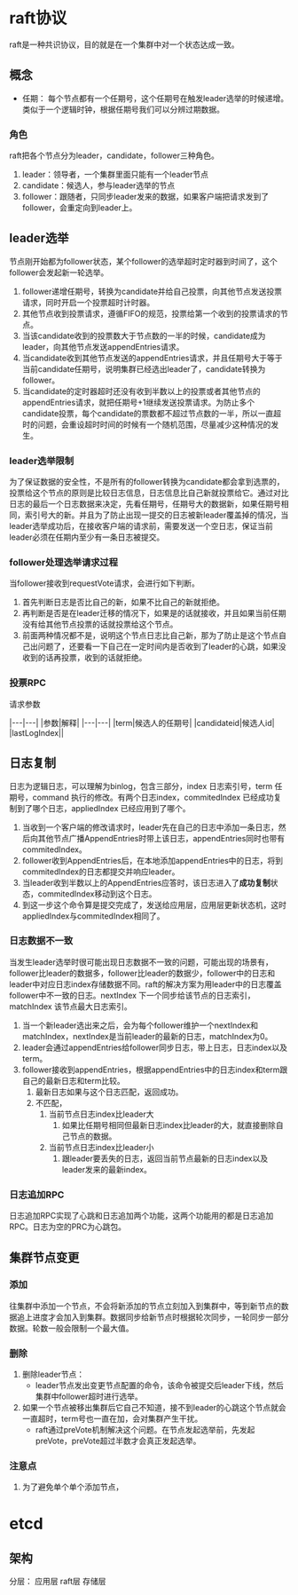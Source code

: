 # raft协议
raft是一种共识协议，目的就是在一个集群中对一个状态达成一致。

## 概念
* 任期： 每个节点都有一个任期号，这个任期号在触发leader选举的时候递增。类似于一个逻辑时钟，根据任期号我们可以分辨过期数据。

### 角色
raft把各个节点分为leader，candidate，follower三种角色。
1. leader：领导者，一个集群里面只能有一个leader节点
2. candidate：候选人，参与leader选举的节点
3. follower：跟随者，只同步leader发来的数据，如果客户端把请求发到了follower，会重定向到leader上。

## leader选举
节点刚开始都为follower状态，某个follower的选举超时定时器到时间了，这个follower会发起新一轮选举。
1. follower递增任期号，转换为candidate并给自己投票，向其他节点发送投票请求，同时开启一个投票超时计时器。
2. 其他节点收到投票请求，遵循FIFO的规范，投票给第一个收到的投票请求的节点。
3. 当该candidate收到的投票数大于节点数的一半的时候，candidate成为leader，向其他节点发送appendEntries请求。
4. 当candidate收到其他节点发送的appendEntries请求，并且任期号大于等于当前candidate任期号，说明集群已经选出leader了，candidate转换为follower。
5. 当candidate的定时器超时还没有收到半数以上的投票或者其他节点的appendEntries请求，就把任期号+1继续发送投票请求。为防止多个candidate投票，每个candidate的票数都不超过节点数的一半，所以一直超时的问题，会重设超时时间的时候有一个随机范围，尽量减少这种情况的发生。

### leader选举限制
为了保证数据的安全性，不是所有的follower转换为candidate都会拿到选票的，投票给这个节点的原则是比较日志信息，日志信息比自己新就投票给它。通过对比日志的最后一个日志数据来决定，先看任期号，任期号大的数据新，如果任期号相同，索引号大的新。并且为了防止出现一提交的日志被新leader覆盖掉的情况，当leader选举成功后，在接收客户端的请求前，需要发送一个空日志，保证当前leader必须在任期内至少有一条日志被提交。

### follower处理选举请求过程
当follower接收到requestVote请求，会进行如下判断。
1. 首先判断日志是否比自己的新，如果不比自己的新就拒绝。
2. 再判断是否是在leader迁移的情况下，如果是的话就接收，并且如果当前任期没有给其他节点投票的话就投票给这个节点。
3. 前面两种情况都不是，说明这个节点日志比自己新，那为了防止是这个节点自己出问题了，还要看一下自己在一定时间内是否收到了leader的心跳，如果没收到的话再投票，收到的话就拒绝。

### 投票RPC
请求参数

|---|---|
|参数|解释|
|---|---|
|term|候选人的任期号|
|candidateid|候选人id|
|lastLogIndex||
## 日志复制
日志为逻辑日志，可以理解为binlog，包含三部分，index 日志索引号，term 任期号，command 执行的修改。有两个日志index，commitedIndex 已经成功复制到了哪个日志，appliedIndex 已经应用到了哪个。
1. 当收到一个客户端的修改请求时，leader先在自己的日志中添加一条日志，然后向其他节点广播AppendEntries时带上该日志，appendEntries同时也带有commitedIndex。  
2. follower收到AppendEntries后，在本地添加appendEntries中的日志，将到commitedIndex的日志都提交并响应leader。
3. 当leader收到半数以上的AppendEntries应答时，该日志进入了**成功复制**状态，commitedIndex移动到这个日志。
4. 到这一步这个命令算是提交完成了，发送给应用层，应用层更新状态机，这时appliedIndex与commitedIndex相同了。

### 日志数据不一致
当发生leader选举时很可能出现日志数据不一致的问题，可能出现的场景有，follower比leader的数据多，follower比leader的数据少，follower中的日志和leader中对应日志index存储数据不同。raft的解决方案为用leader中的日志覆盖follower中不一致的日志。nextIndex 下一个同步给该节点的日志索引，matchIndex 该节点最大日志索引。
1. 当一个新leader选出来之后，会为每个follower维护一个nextIndex和matchIndex，nextIndex是当前leader的最新的日志，matchIndex为0。
2. leader会通过appendEntries给follower同步日志，带上日志，日志index以及term。
3. follower接收到appendEntries，根据appendEntries中的日志index和term跟自己的最新日志和term比较。
    1. 最新日志如果与这个日志匹配，返回成功。
    2. 不匹配，
        1. 当前节点日志index比leader大
            1. 如果比任期号相同但最新日志index比leader的大，就直接删除自己节点的数据。
        2. 当前节点日志index比leader小
            1. 跟leader要丢失的日志，返回当前节点最新的日志index以及leader发来的最新index。


### 日志追加RPC
日志追加RPC实现了心跳和日志追加两个功能，这两个功能用的都是日志追加RPC。日志为空的PRC为心跳包。



## 集群节点变更
### 添加
往集群中添加一个节点，不会将新添加的节点立刻加入到集群中，等到新节点的数据追上进度才会加入到集群。数据同步给新节点时根据轮次同步，一轮同步一部分数据。轮数一般会限制一个最大值。

### 删除
1. 删除leader节点：
    * leader节点发出变更节点配置的命令，该命令被提交后leader下线，然后集群中follower超时进行选举。
2. 如果一个节点被移出集群后它自己不知道，接不到leader的心跳这个节点就会一直超时，term号也一直在加，会对集群产生干扰。
    * raft通过preVote机制解决这个问题。在节点发起选举前，先发起preVote，preVote超过半数才会真正发起选举。

### 注意点
1. 为了避免单个单个添加节点，


# etcd
## 架构
分层：
应用层
raft层
存储层


